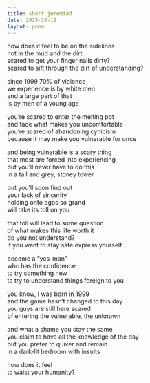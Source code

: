 ```yaml
---
title: short jeremiad
date: 2025-10-11
layout: poem
---
```

how does it feel to be on the sidelines  
not in the mud and the dirt  
scared to get your finger nails dirty?  
scared to sift through the dirt of understanding?  

since 1999 70% of violence  
we experience is by white men  
and a large part of that  
is by men of a young age  

you’re scared to enter the melting pot  
and face what makes you uncomfortable  
you’re scared of abandoning cynicism  
because it may make you vulnerable for once  

and being vulnerable is a scary thing  
that most are forced into experiencing  
but you’ll never have to do this  
in a tall and grey, stoney tower  

but you’ll soon find out   
your lack of sincerity  
holding onto egos so grand  
will take its toll on you  

that toll will lead to some question  
of what makes this life worth it  
do you not understand?   
if you want to stay safe express yourself  

become a “yes-man”  
who has the confidence  
to try something new  
to try to understand things foreign to you  

you know, I was born in 1999  
and the game hasn’t changed to this day  
you guys are still here scared  
of entering the vulnerable, the unknown  

and what a shame you stay the same  
you claim to have all the knowledge of the day  
but you prefer to quiver and remain  
in a dark-lit bedroom with insults  

how does it feel  
to waist your humanity?  

